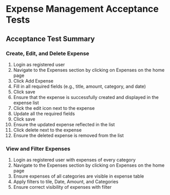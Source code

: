 # Expense Management Acceptance Tests

## Acceptance Test Summary

### Create, Edit, and Delete Expense

1. Login as registered user
2. Navigate to the Expenses section by clicking on Expenses on the home page
3. Click Add Expense
4. Fill in all required fields (e.g., title, amount, category, and date)
5. Click save
6. Ensure that the expense is successfully created and displayed in the expense list
7. Click the edit icon next to the expense
8. Update all the required fields
9. Click save
10. Ensure the updated expense reflected in the list
11. Click delete next to the expense
12. Ensure the deleted expense is removed from the list

### View and Filter Expenses

1. Login as registered user with expenses of every category
2. Navigate to the Expenses section by clicking on Expenses on the home page
3. Ensure expenses of all categories are visible in expense table
4. Apply filters to tile, Date, Amount, and Categories
5. Ensure correct visibility of expenses with filter
